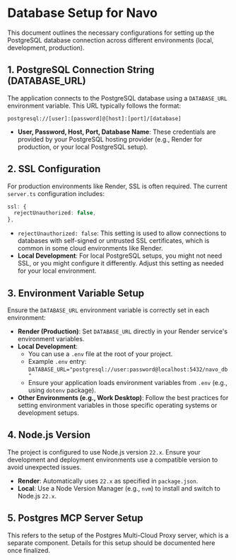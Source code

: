 # Database Setup for Navo

This document outlines the necessary configurations for setting up the PostgreSQL database connection across different environments (local, development, production).

## 1. PostgreSQL Connection String (DATABASE_URL)

The application connects to the PostgreSQL database using a `DATABASE_URL` environment variable. This URL typically follows the format:

`postgresql://[user]:[password]@[host]:[port]/[database]`

*   **User, Password, Host, Port, Database Name**: These credentials are provided by your PostgreSQL hosting provider (e.g., Render for production, or your local PostgreSQL setup).

## 2. SSL Configuration

For production environments like Render, SSL is often required. The current `server.ts` configuration includes:

```typescript
ssl: {
  rejectUnauthorized: false,
},
```

*   `rejectUnauthorized: false`: This setting is used to allow connections to databases with self-signed or untrusted SSL certificates, which is common in some cloud environments like Render.
*   **Local Development**: For local PostgreSQL setups, you might not need SSL, or you might configure it differently. Adjust this setting as needed for your local environment.

## 3. Environment Variable Setup

Ensure the `DATABASE_URL` environment variable is correctly set in each environment:

*   **Render (Production)**: Set `DATABASE_URL` directly in your Render service's environment variables.
*   **Local Development**:
    *   You can use a `.env` file at the root of your project.
    *   Example `.env` entry: `DATABASE_URL="postgresql://user:password@localhost:5432/navo_db"`
    *   Ensure your application loads environment variables from `.env` (e.g., using `dotenv` package).
*   **Other Environments (e.g., Work Desktop)**: Follow the best practices for setting environment variables in those specific operating systems or development setups.

## 4. Node.js Version

The project is configured to use Node.js version `22.x`. Ensure your development and deployment environments use a compatible version to avoid unexpected issues.

*   **Render**: Automatically uses `22.x` as specified in `package.json`.
*   **Local**: Use a Node Version Manager (e.g., `nvm`) to install and switch to Node.js `22.x`.

## 5. Postgres MCP Server Setup

This refers to the setup of the Postgres Multi-Cloud Proxy server, which is a separate component. Details for this setup should be documented here once finalized.

